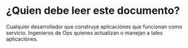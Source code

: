 ¿Quien debe leer este documento?
================================

Cualquier desarrollador que construye aplicaciónes que funcionan como servicio. Ingenieros de Ops quienes actualizan o manejan a tales aplicaciónes.

